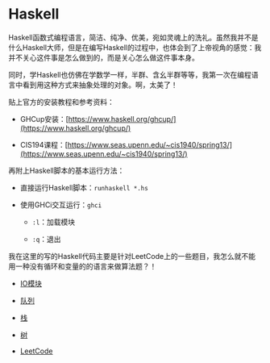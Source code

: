 # Haskell

Haskell函数式编程语言，简洁、纯净、优美，宛如灵魂上的洗礼。虽然我并不是什么Haskell大师，但是在编写Haskell的过程中，也体会到了上帝视角的感觉：我并不关心这件事是怎么做到的，而是关心怎么做这件事本身。

同时，学Haskell也仿佛在学数学一样，半群、含幺半群等等，我第一次在编程语言中看到用这种方式来抽象处理的对象。啊，太美了！

贴上官方的安装教程和参考资料：

- GHCup安装：[https://www.haskell.org/ghcup/](https://www.haskell.org/ghcup/)

- CIS194课程：[https://www.seas.upenn.edu/~cis1940/spring13/](https://www.seas.upenn.edu/~cis1940/spring13/)

再附上Haskell脚本的基本运行方法：

- 直接运行Haskell脚本：`runhaskell *.hs`

- 使用GHCi交互运行：`ghci`

    - `:l`：加载模块

    - `:q`：退出

我在这里的写的Haskell代码主要是针对LeetCode上的一些题目，我怎么就不能用一种没有循环和变量的的语言来做算法题？！

- [IO模块](io.md)

- [队列](queue.md)

- [栈](stack.md)

- [树](tree.md)

- [LeetCode](leetcode/index.md)